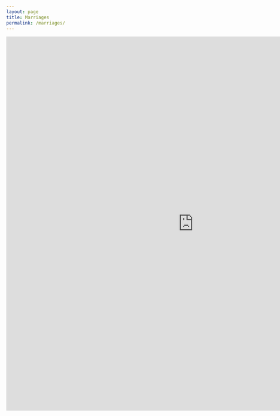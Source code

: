 ```yaml
---
layout: page
title: Marriages
permalink: /marriages/
---
```


<iframe src='https://cdn.knightlab.com/libs/timeline3/latest/embed/index.html?source=17e5-Ywq9zgETkaINtAVoccLSISfD6TB6ZNfbB5FphWY&font=Default&lang=en&initial_zoom=2&height=1000' width='1000' height='1000' webkitallowfullscreen mozallowfullscreen allowfullscreen frameborder='0'></iframe>
